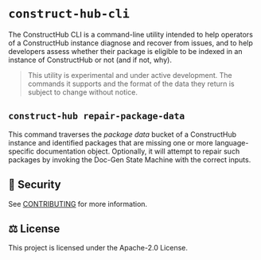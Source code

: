 # `construct-hub-cli`

The ConstructHub CLI is a command-line utility intended to help operators of a
ConstructHub instance diagnose and recover from issues, and to help developers
assess whether their package is eligible to be indexed in an instance of
ConstructHub or not (and if not, why).

> This utility is experimental and under active development. The commands it
> supports and the format of the data they return is subject to change without
> notice.

## `construct-hub repair-package-data`

This command traverses the *package data* bucket of a ConstructHub instance and
identified packages that are missing one or more language-specific documentation
object. Optionally, it will attempt to repair such packages by invoking the
Doc-Gen State Machine with the correct inputs.

## :cop: Security

See [CONTRIBUTING](CONTRIBUTING.md#security-issue-notifications) for more
information.

## :balance_scale: License

This project is licensed under the Apache-2.0 License.
